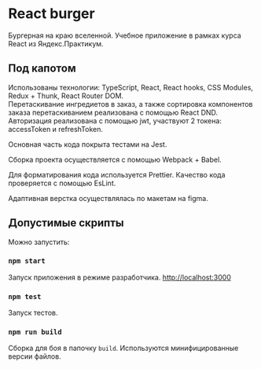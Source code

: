 # React burger

Бургерная на краю вселенной. Учебное приложение в рамках курса React из Яндекс.Практикум. 

## Под капотом

Использованы технологии: TypeScript, React, React hooks, CSS Modules, Redux + Thunk, React Router DOM.  
Перетаскивание ингредиетов в заказ, а также сортировка компонентов заказа перетаскиванием реализована с помощью React DND.  
Авторизация реализована с помощью jwt, участвуют 2 токена: accessToken и refreshToken.

Основная часть кода покрыта тестами на Jest. 

Сборка проекта осуществляется с помощью Webpack + Babel.

Для форматирования кода используется Prettier. Качество кода проверяется с помощью EsLint.  

Адаптивная верстка осуществлялась по макетам на figma.
  

## Допустимые скрипты

Можно запустить:

### `npm start`

Запуск приложения в режиме разработчика.
[http://localhost:3000](http://localhost:3000)

### `npm test`

Запуск тестов.

### `npm run build`

Сборка для боя в папочку `build`.
Используются минифицированные версии файлов.
